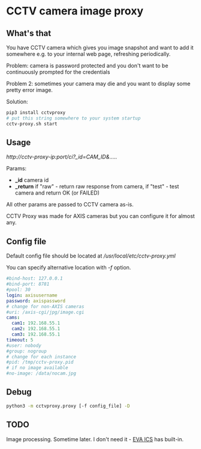 # CCTV camera image proxy

## What's that

You have CCTV camera which gives you image snapshot and want to add it
somewhere e.g. to your internal web page, refreshing periodically.

Problem: camera is password protected and you don't want to be continuously
prompted for the credentials

Problem 2: sometimes your camera may die and you want to display some pretty
error image.

Solution:

```bash
pip3 install cctvproxy
# put this string somewhere to your system startup
cctv-proxy.sh start
```

## Usage

*http://cctv-proxy-ip:port/ci?_id=CAM_ID&.....*

Params:

* **_id** camera id
* **_return** if "raw" - return raw response from camera, if "test" - test
  camera and return OK (or FAILED)

All other params are passed to CCTV camera as-is.

CCTV Proxy was made for AXIS cameras but you can configure it for almost any.

## Config file

Default config file should be located at */usr/local/etc/cctv-proxy.yml*

You can specify alternative location with *-f* option.

```yaml
#bind-host: 127.0.0.1
#bind-port: 8781
#pool: 30
login: axisusername
password: axispassword
# change for non-AXIS cameras
#uri: /axis-cgi/jpg/image.cgi
cams:
  cam1: 192.168.55.1
  cam2: 192.168.55.1
  cam3: 192.168.55.1
timeout: 5
#user: nobody
#group: nogroup
# change for each instance
#pid: /tmp/cctv-proxy.pid
# if no image available
#no-image: /data/nocam.jpg
```

## Debug

```bash
python3 -m cctvproxy.proxy [-f config_file] -D
```

## TODO

Image processing. Sometime later. I don't need it - [EVA
ICS](https://www.eva-ics.com/) has built-in.
